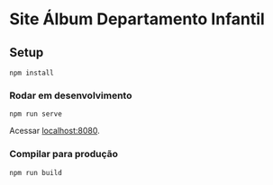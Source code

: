 # Site Álbum Departamento Infantil

## Setup

```
npm install
```

### Rodar em desenvolvimento

```
npm run serve
```

Acessar [localhost:8080](http://localhost:8080/).

### Compilar para produção

```
npm run build
```
